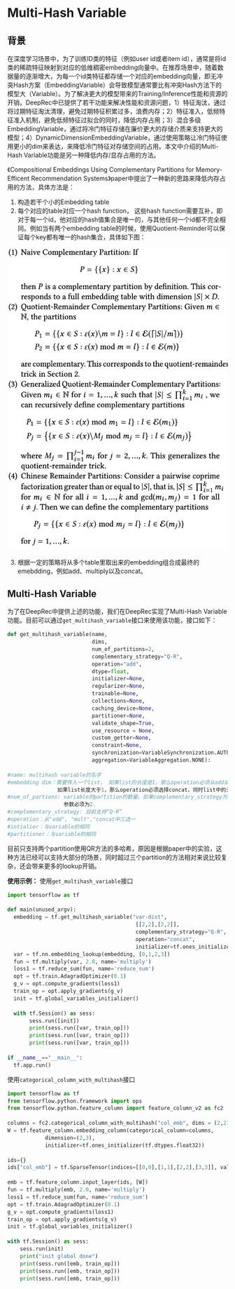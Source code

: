 # Multi-Hash Variable
## 背景
在深度学习场景中，为了训练ID类的特征（例如user id或者item id），通常是将id类的稀疏特征映射到对应的低维稠密embedding向量中。在推荐场景中，随着数据量的逐渐增大，为每一个id类特征都存储一个对应的embedding向量，即无冲突Hash方案（EmbeddingVariable）会导致模型通常要比有冲突Hash方法下的模型大（Variable）。为了解决更大的模型带来的Training/Inference性能和资源的开销，DeepRec中已提供了若干功能来解决性能和资源问题，1）特征淘汰，通过将过期特征淘汰清理，避免过期特征积累过多，浪费内存；2）特征准入，低频特征准入机制，避免低频特征过拟合的同时，降低内存占用；3）混合多级EmbeddingVariable，通过将冷门特征存储在廉价更大的存储介质来支持更大的模型；4）DynamicDimensionEmbeddingVariable，通过使用策略让冷门特征使用更小的dim来表达，来降低冷门特征对存储空间的占用。本文中介绍的Multi-Hash Variable功能是另一种降低内存/显存占用的方法。
​

《Compositional Embeddings Using Complementary Partitions for Memory-Efficent Recommendation Systems》paper中提出了一种新的思路来降低内存占用的方法，具体方法是：

1. 构造若干个小的Embedding table
2. 每个对应的table对应一个hash function， 这些hash function需要互补，即对于每一个id，他对应的hash值集合是唯一的，与其他任何一个id都不完全相同。例如当有两个embedding table的时候，使用Quotient-Reminder可以保证每个key都有唯一的hash集合，具体如下图：

![img_1.png](Multi-Hash-Variable/img_1.png)

3. 根据一定的策略将从多个table里取出来的embedding组合成最终的emebdding，例如add、multiply以及concat。
## Multi-Hash Variable
为了在DeepRec中提供上述的功能，我们在DeepRec实现了Multi-Hash Variable功能。目前可以通过`get_multihash_variable`接口来使用该功能，接口如下：
```python
def get_multihash_variable(name,
                           dims,
                           num_of_partitions=2,
                           complementary_strategy="Q-R",
                           operation="add",
                           dtype=float,
                           initializer=None,
                           regularizer=None,
                           trainable=None,
                           collections=None,
                           caching_device=None,
                           partitioner=None,
                           validate_shape=True,
                           use_resource = None,
                           custom_getter=None,
                           constraint=None,
                           synchronization=VariableSynchronization.AUTO,
                           aggregation=VariableAggregation.NONE):

#name: multihash variable的名字
#embedding dim：需要传入一个list， 如果list的长度是1，那么operation必须从add或mult中选择；
                如果list长度大于1，那么operation必须选择concat，同时list中的元素加起来长度要等于embedding_dim
#num_of_partions: variable的partition的数量。如果complementary_strategy为“Q-R”, 那么该
                  参数必须为2.
#complementary_strategy: 目前支持“Q-R”
#operation：从"add", "mult","concat中三选一
#intialier：与variable的相同
#partitioner：与variable的相同
```
目前只支持两个partition使用QR方法的多哈希，原因是根据paper中的实验，这种方法已经可以支持大部分的场景，同时超过三个partition的方法相对来说比较复杂，还会带来更多的lookup开销。
​

**使用示例：**
使用`get_multihash_variable`接口
```python
import tensorflow as tf

def main(unused_argv):
  embedding = tf.get_multihash_variable("var-dist",
                                         [[2,2],[2,2]],
                                         complementary_strategy="Q-R",
                                         operation="concat",
                                         initializer=tf.ones_initializer)
  var = tf.nn.embedding_lookup(embedding, [0,1,2,3])
  fun = tf.multiply(var, 2.0, name='multiply')
  loss1 = tf.reduce_sum(fun, name='reduce_sum')
  opt = tf.train.AdagradOptimizer(0.1)
  g_v = opt.compute_gradients(loss1)
  train_op = opt.apply_gradients(g_v)
  init = tf.global_variables_initializer()

  with tf.Session() as sess:
       sess.run([init])
       print(sess.run([var, train_op]))
       print(sess.run([var, train_op]))
       print(sess.run([var, train_op]))

if __name__=="__main__":
  tf.app.run()
```
使用`categorical_column_with_multihash`接口
```python
import tensorflow as tf
from tensorflow.python.framework import ops
from tensorflow.python.feature_column import feature_column_v2 as fc2

columns = fc2.categorical_column_with_multihash("col_emb", dims = (2,2))
W = tf.feature_column.embedding_column(categorical_column=columns,
            dimension=(2,3),
            initializer=tf.ones_initializer(tf.dtypes.float32))

ids={}
ids["col_emb"] = tf.SparseTensor(indices=[[0,0],[1,1],[2,2],[3,3]], values=tf.cast([0,1,2,3], tf.dtypes.int64), dense_shape=[4, 4])

emb = tf.feature_column.input_layer(ids, [W])
fun = tf.multiply(emb, 2.0, name='multiply')
loss1 = tf.reduce_sum(fun, name='reduce_sum')
opt = tf.train.AdagradOptimizer(0.1)
g_v = opt.compute_gradients(loss1)
train_op = opt.apply_gradients(g_v)
init = tf.global_variables_initializer()

with tf.Session() as sess:
    sess.run(init)
    print("init global done")
    print(sess.run([emb, train_op]))
    print(sess.run([emb, train_op]))
    print(sess.run([emb, train_op]))
```
